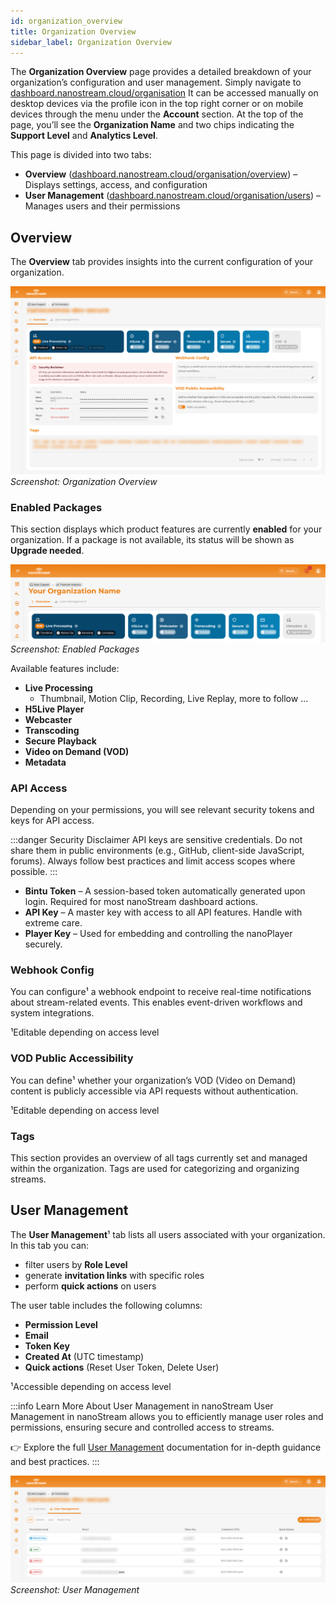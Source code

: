 ```yaml
---
id: organization_overview
title: Organization Overview
sidebar_label: Organization Overview
---
```


The **Organization Overview** page provides a detailed breakdown of your organization’s configuration and user management. Simply navigate to [dashboard.nanostream.cloud/organisation](https://dashboard.nanostream.cloud/organisation)
It can be accessed manually on desktop devices via the profile icon in the top right corner or on mobile devices through the menu under the **Account** section. At the top of the page, you’ll see the **Organization Name** and two chips indicating the **Support Level** and **Analytics Level**.

This page is divided into two tabs:

- **Overview** ([dashboard.nanostream.cloud/organisation/overview](https://dashboard.nanostream.cloud/organisation/overview)) – Displays settings, access, and configuration  
- **User Management** ([dashboard.nanostream.cloud/organisation/users](https://dashboard.nanostream.cloud/organisation/users)) – Manages users and their permissions

## Overview

The **Overview** tab provides insights into the current configuration of your organization.

![Screenshot: Organization Overview](../assets/dashboard/orga-overview.png)
*Screenshot: Organization Overview*

### Enabled Packages

This section displays which product features are currently **enabled** for your organization. If a package is not available, its status will be shown as **Upgrade needed**.

![Screenshot: Enabled Packages](../assets/dashboard/enabled-packages.png)
*Screenshot: Enabled Packages*

Available features include:

- **Live Processing**
  - Thumbnail, Motion Clip, Recording, Live Replay, more to follow ...
- **H5Live Player**
- **Webcaster**
- **Transcoding**
- **Secure Playback**
- **Video on Demand (VOD)**
- **Metadata**


### API Access

Depending on your permissions, you will see relevant security tokens and keys for API access.

:::danger Security Disclaimer
API keys are sensitive credentials. Do not share them in public environments (e.g., GitHub, client-side JavaScript, forums). Always follow best practices and limit access scopes where possible.
:::

- **Bintu Token** – A session-based token automatically generated upon login. Required for most nanoStream dashboard actions.
- **API Key** – A master key with access to all API features. Handle with extreme care.
- **Player Key** – Used for embedding and controlling the nanoPlayer securely.


### Webhook Config

You can configure¹ a webhook endpoint to receive real-time notifications about stream-related events. This enables event-driven workflows and system integrations.

¹Editable depending on access level

### VOD Public Accessibility

You can define¹ whether your organization’s VOD (Video on Demand) content is publicly accessible via API requests without authentication.

¹Editable depending on access level

### Tags

This section provides an overview of all tags currently set and managed within the organization. Tags are used for categorizing and organizing streams.

## User Management

The **User Management**¹ tab lists all users associated with your organization. In this tab you can: 
- filter users by **Role Level**
- generate **invitation links** with specific roles
- perform **quick actions** on users

The user table includes the following columns:

- **Permission Level**
- **Email**
- **Token Key**
- **Created At** (UTC timestamp)
- **Quick actions** (Reset User Token, Delete User)

¹Accessible depending on access level

:::info Learn More About User Management in nanoStream
User Management in nanoStream allows you to efficiently manage user roles and permissions, ensuring secure and controlled access to streams.

👉 Explore the full [User Management](./user_management) documentation for in-depth guidance and best practices.
:::

![Screenshot: User Management](../assets/dashboard/user-management.png)
*Screenshot: User Management*